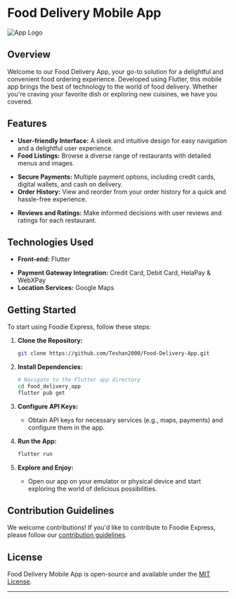 # Food Delivery Mobile App

![App Logo](Assets/icon.png)

## Overview

Welcome to our Food Delivery App, your go-to solution for a delightful and convenient food ordering experience. Developed using Flutter, this mobile app brings the best of technology to the world of food delivery. Whether you're craving your favorite dish or exploring new cuisines, we have you covered.

## Features

- **User-friendly Interface:** A sleek and intuitive design for easy navigation and a delightful user experience.
- **Food Listings:** Browse a diverse range of restaurants with detailed menus and images.
<!-- - **Real-time Tracking:** Track the status of your order in real-time from preparation to delivery. -->
- **Secure Payments:** Multiple payment options, including credit cards, digital wallets, and cash on delivery.
- **Order History:** View and reorder from your order history for a quick and hassle-free experience.
<!-- - **Discounts and Promotions:** Stay tuned for exclusive discounts and promotions from your favorite restaurants. -->
- **Reviews and Ratings:** Make informed decisions with user reviews and ratings for each restaurant.

## Technologies Used

- **Front-end:** Flutter
<!-- - **Backend:** [Your Backend Technology]
- **Database:** [Your Database System] -->
- **Payment Gateway Integration:** Credit Card, Debit Card, HelaPay & WebXPay
- **Location Services:** Google Maps

## Getting Started

To start using Foodie Express, follow these steps:

1. **Clone the Repository:**
   ```bash
   git clone https://github.com/Teshan2000/Food-Delivery-App.git
   ```

2. **Install Dependencies:**
   ```bash
   # Navigate to the Flutter app directory
   cd food_delivery_app
   flutter pub get
   ```

3. **Configure API Keys:**
   - Obtain API keys for necessary services (e.g., maps, payments) and configure them in the app.

4. **Run the App:**
   ```bash
   flutter run
   ```

5. **Explore and Enjoy:**
   - Open our app on your emulator or physical device and start exploring the world of delicious possibilities.

## Contribution Guidelines

We welcome contributions! If you'd like to contribute to Foodie Express, please follow our [contribution guidelines](link_to_contributing_guidelines).

## License

Food Delivery Mobile App is open-source and available under the [MIT License](link_to_license).

---